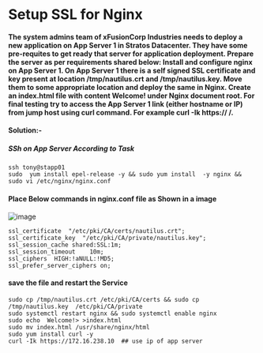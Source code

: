 # Setup SSL for Nginx
#### The system admins team of xFusionCorp Industries needs to deploy a new application on App Server 1 in Stratos Datacenter. They have some pre-requites to get ready that server for application deployment. Prepare the server as per requirements shared below: Install and configure nginx on App Server 1. On App Server 1 there is a self signed SSL certificate and key present at location /tmp/nautilus.crt and /tmp/nautilus.key. Move them to some appropriate location and deploy the same in Nginx. Create an index.html file with content Welcome! under Nginx document root. For final testing try to access the App Server 1 link (either hostname or IP) from jump host using curl command. For example curl -Ik https:// <app-server-ip>/.

#### Solution:-
##### SSh on App Server According to Task

```
ssh tony@stapp01
sudo  yum install epel-release -y && sudo yum install  -y nginx && sudo vi /etc/nginx/nginx.conf
````
#### Place Below commands in nginx.conf file as Shown in a image 
![image](https://lh5.googleusercontent.com/1w12aXqUd2SmwlTpZtS0SMZYATznYrIS5QBwQDiOQtTkdpT3Ol7e64rawS-C8D24lLyww_Gv2VDTT0xEYL0xqd5tZJcnN5fnAinrlx0T)
```
ssl_certificate  "/etc/pki/CA/certs/nautilus.crt";
ssl_certificate_key  "/etc/pki/CA/private/nautilus.key";
ssl_session_cache shared:SSL:1m;
ssl_session_timeout    10m;
ssl_ciphers  HIGH:!aNULL:!MD5;
ssl_prefer_server_ciphers on;
```
#### save the file and restart the Service
```
sudo cp /tmp/nautilus.crt /etc/pki/CA/certs && sudo cp /tmp/nautilus.key  /etc/pki/CA/private
sudo systemctl restart nginx && sudo systemctl enable nginx
sudo echo  Welcome!> >index.html
sudo mv index.html /usr/share/nginx/html
sudo yum install curl -y
curl -Ik https://172.16.238.10  ## use ip of app server
```
